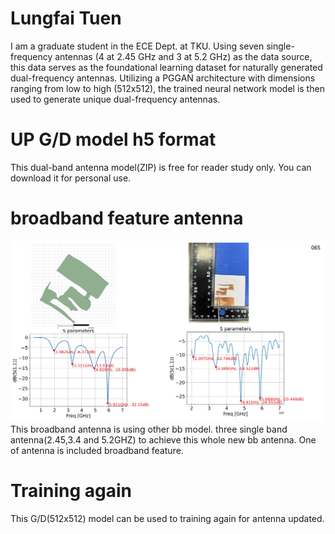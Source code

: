 # Lungfai Tuen
I am a graduate student in the ECE Dept. at TKU.
Using seven single-frequency antennas (4 at 2.45 GHz and 3 at 5.2 GHz) as the data source, this data serves as the foundational learning dataset for naturally generated dual-frequency antennas. Utilizing a PGGAN architecture with dimensions ranging from low to high (512x512), the trained neural network model is then used to generate unique dual-frequency antennas.
# UP G/D model h5 format
This dual-band antenna model(ZIP) is free for reader study only.
You can download it for personal use.
# broadband feature antenna
![image](https://github.com/justintuen/lungfai/blob/main/bb.jpg)
This broadband antenna is using other bb model.
three single band antenna(2.45,3.4 and 5.2GHZ) to achieve this whole new bb antenna. One of antenna is included broadband feature.
# Training again
This G/D(512x512) model can be used to training again for antenna updated.   
